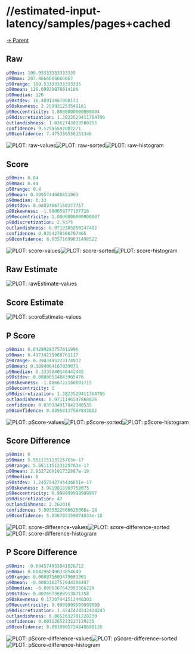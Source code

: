 
# //estimated-input-latency/samples/pages+cached

[→ Parent](../..)


## Raw


```yaml
p90min: 106.93333333333335
p90max: 207.4666666666667
p90range: 100.53333333333335
p90mean: 126.09929078014186
p90median: 120
p90stdev: 18.48913487008121
p90skewness: 2.299931253549161
p90eccentricity: 1.0000000000000004
p90discretization: 1.3823529411764706
outlandishness: 1.0362743029580255
confidence: 9.57985592007271
p90confidence: 7.475336556151346

```

![PLOT: raw-values](./raw/values.svg)![PLOT: raw-sorted](./raw/sorted.svg)![PLOT: raw-histogram](./raw/histogram.svg)
## Score


```yaml
p90min: 0.04
p90max: 0.44
p90range: 0.4
p90mean: 0.3095744680851063
p90median: 0.33
p90stdev: 0.08834067150377757
p90skewness: -1.080059777107716
p90eccentricity: 1.0000000000000007
p90discretization: 2.9375
outlandishness: 0.9719385050247402
confidence: 0.0394278506797465
p90confidence: 0.03571699031498522

```

![PLOT: score-values](./score/values.svg)![PLOT: score-sorted](./score/sorted.svg)![PLOT: score-histogram](./score/histogram.svg)
## Raw Estimate

![PLOT: rawEstimate-values](./rawEstimate/values.svg)
## Score Estimate

![PLOT: scoreEstimate-values](./scoreEstimate/values.svg)
## P Score


```yaml
p90min: 0.04299283757011996
p90max: 0.43734235988761117
p90range: 0.3943495223174912
p90mean: 0.3094064167039071
p90median: 0.3339840140442445
p90stdev: 0.08800524883905476
p90skewness: -1.0866722160091715
p90eccentricity: 1
p90discretization: 1.3823529411764706
outlandishness: 0.9711196547868826
confidence: 0.039334917842348535
p90confidence: 0.03558137567833602

```

![PLOT: pScore-values](./pScore/values.svg)![PLOT: pScore-sorted](./pScore/sorted.svg)![PLOT: pScore-histogram](./pScore/histogram.svg)
## Score Difference


```yaml
p90min: 0
p90max: 5.551115123125783e-17
p90range: 5.551115123125783e-17
p90mean: 2.9527208101732887e-18
p90median: 0
p90stdev: 1.2457542745436651e-17
p90skewness: 3.9819818903758075
p90eccentricity: 0.999999999999997
p90discretization: 47
outlandishness: 2.262016
confidence: 5.9033322666620366e-18
p90confidence: 5.036705359074034e-18

```

![PLOT: score-difference-values](./score-difference/values.svg)![PLOT: score-difference-sorted](./score-difference/sorted.svg)![PLOT: score-difference-histogram](./score-difference/histogram.svg)
## P Score Difference


```yaml
p90min: -0.004574953841826712
p90max: 0.004296649633854649
p90range: 0.008871603475681361
p90mean: -0.0003162757944206497
p90median: -0.0006367642993366229
p90stdev: 0.0026973688913871758
p90skewness: 0.17207441512440302
p90eccentricity: 0.9999999999999989
p90discretization: 1.4242424242424243
outlandishness: 0.8652632701228239
confidence: 0.0011265223227129235
p90confidence: 0.0010905724048690126

```

![PLOT: pScore-difference-values](./pScore-difference/values.svg)![PLOT: pScore-difference-sorted](./pScore-difference/sorted.svg)![PLOT: pScore-difference-histogram](./pScore-difference/histogram.svg)